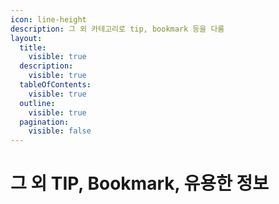 ```yaml
---
icon: line-height
description: 그 외 카테고리로 tip, bookmark 등을 다룸
layout:
  title:
    visible: true
  description:
    visible: true
  tableOfContents:
    visible: true
  outline:
    visible: true
  pagination:
    visible: false
---
```


# 그 외 TIP, Bookmark, 유용한 정보

